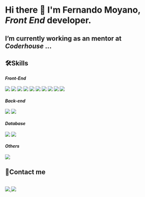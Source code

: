 # Hi there 👋 I'm Fernando Moyano, ***Front End*** developer.


## I’m currently working as an mentor at ***Coderhouse***  ...


## 🛠**Skills**
 <div "style=inline_block">
 
  #### _Front-End_
  
 <img margin="10px" src="https://img.shields.io/badge/HTML5-F10A1F?style=for-the-badge&logo=html5&logoColor=white"></img>
 <img margin="10px" src="https://img.shields.io/badge/CSS3-1572B6?style=for-the-badge&logo=css3&logoColor=white"></img>
 <img margin="10px" src="https://img.shields.io/badge/SASS-bf4080.svg?style=for-the-badge&logo=SASS&logoColor=white"></img>
 <img margin="10px" src="https://img.shields.io/badge/bootstrap-%238511FA.svg?style=for-the-badge&logo=bootstrap&logoColor=white"></img>
 <img margin="10px" src="https://img.shields.io/badge/MUI-%230081CB.svg?style=for-the-badge&logo=mui&logoColor=white"></img>
 <img margin="10px" src="https://img.shields.io/badge/tailwind-%2338B2AC.svg?style=for-the-badge&logo=tailwind-&logoColor=white"></img>
  <img margin="10px" src="https://img.shields.io/badge/javascript-%23323330.svg?style=for-the-badge&logo=javascript&logoColor=%f0db4f"></img>
 <img  margin="10px" src="https://img.shields.io/badge/TypeScript-007ACC?style=for-the-badge&logo=typescript&logoColor=white"></img>
 <img margin="10px" src="https://img.shields.io/badge/react-10B8E1.svg?style=for-the-badge&logo=react&logoColor=000000"></img>
 <img margin="10px" src="https://img.shields.io/badge/redux-%23593d88.svg?style=for-the-badge&logo=redux&logoColor=white"></img>
 
 #### _Back-end_
 
 <img margin="10px" src="https://img.shields.io/badge/node.js-43853d?style=for-the-badge&logo=node.js&logoColor=white"></img>
 <img margin="10px" src="https://img.shields.io/badge/express.js-%23404d59.svg?style=for-the-badge&logo=express&logoColor=%2361DAFB"></img>
 
 #### _Database_
 <img margin="10px" src="https://img.shields.io/badge/MongoDB-%234ea94b.svg?style=for-the-badge&logo=mongodb&logoColor=white"></img>
  <img margin="10px" src=" https://img.shields.io/badge/PostgreSQL-316192?style=for-the-badge&logo=postgresql&logoColor=white"></img>
 
 #### _Others_
 <img margin="10px" src="https://img.shields.io/badge/git-%23F05033.svg?style=for-the-badge&logo=git&logoColor=white"></img>
 

 
  	                 
</div>

## 🔗**Contact me**


<div "style=inline_block"><br>

<a href="mailto: fernandomoyano21@gmail.com" target="_blank">
	<img src="https://img.shields.io/badge/Gmail-D14836?style=for-the-badge&logo=gmail&logoColor=white" target="_blank">
</a>


<a href="https://www.linkedin.com/in/fernandomoyano-front-end-develper/" target="_blank">
	<img src="https://img.shields.io/badge/LinkedIn-0077B5?style=for-the-badge&logo=linkedin&logoColor=white" target="_blank">
</a>
	
</div>

          

